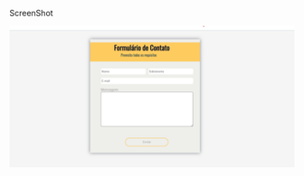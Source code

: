 ScreenShot

![formcontato](https://github.com/IzabelCorreia/MeuPrimeiroFormulario/blob/main/formdecontato.png)

